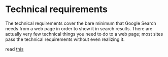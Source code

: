 # Technical requirements 

The technical requirements cover the bare minimum that Google Search needs from a web page in order to show it in search results. There are actually very few technical things you need to do to a web page; most sites pass the technical requirements without even realizing it.

read [this](https://developers.google.com/search/docs/essentials/technical)